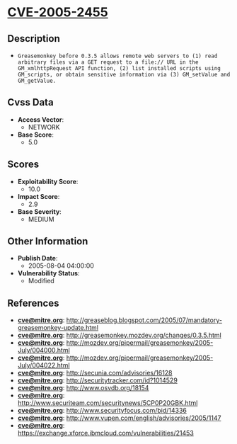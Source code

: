
# [CVE-2005-2455](https://cve.mitre.org/cgi-bin/cvename.cgi?name=CVE-2005-2455)

## Description

- `Greasemonkey before 0.3.5 allows remote web servers to (1) read arbitrary files via a GET request to a file:// URL in the GM_xmlhttpRequest API function, (2) list installed scripts using GM_scripts, or obtain sensitive information via (3) GM_setValue and GM_getValue.`

## Cvss Data

- **Access Vector**:
  - NETWORK
- **Base Score**:
  - 5.0

## Scores

- **Exploitability Score**:
  - 10.0
- **Impact Score**:
  - 2.9
- **Base Severity**:
  - MEDIUM

## Other Information

- **Publish Date**:
  - 2005-08-04 04:00:00
- **Vulnerability Status**:
  - Modified

## References

- **cve@mitre.org**: http://greaseblog.blogspot.com/2005/07/mandatory-greasemonkey-update.html
- **cve@mitre.org**: http://greasemonkey.mozdev.org/changes/0.3.5.html
- **cve@mitre.org**: http://mozdev.org/pipermail/greasemonkey/2005-July/004000.html
- **cve@mitre.org**: http://mozdev.org/pipermail/greasemonkey/2005-July/004022.html
- **cve@mitre.org**: http://secunia.com/advisories/16128
- **cve@mitre.org**: http://securitytracker.com/id?1014529
- **cve@mitre.org**: http://www.osvdb.org/18154
- **cve@mitre.org**: http://www.securiteam.com/securitynews/5CP0P20GBK.html
- **cve@mitre.org**: http://www.securityfocus.com/bid/14336
- **cve@mitre.org**: http://www.vupen.com/english/advisories/2005/1147
- **cve@mitre.org**: https://exchange.xforce.ibmcloud.com/vulnerabilities/21453
